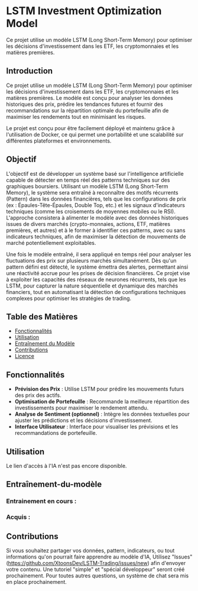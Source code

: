 # LSTM Investment Optimization Model
Ce projet utilise un modèle LSTM (Long Short-Term Memory) pour optimiser les décisions d'investissement dans les ETF, les cryptomonnaies et les matières premières.

## Introduction

Ce projet utilise un modèle LSTM (Long Short-Term Memory) pour optimiser les décisions d'investissement dans les ETF, les cryptomonnaies et les matières premières. Le modèle est conçu pour analyser les données historiques des prix, prédire les tendances futures et fournir des recommandations sur la répartition optimale du portefeuille afin de maximiser les rendements tout en minimisant les risques.

Le projet est conçu pour être facilement déployé et maintenu grâce à l'utilisation de Docker, ce qui permet une portabilité et une scalabilité sur différentes plateformes et environnements.

## Objectif

L'objectif est de développer un système basé sur l'intelligence artificielle capable de détecter en temps réel des patterns techniques sur des graphiques boursiers. Utilisant un modèle LSTM (Long Short-Term Memory), le système sera entraîné à reconnaître des motifs récurrents (Pattern) dans les données financières, tels que les configurations de prix (ex : Épaules-Tête-Épaules, Double Top, etc.) et les signaux d'indicateurs techniques (comme les croisements de moyennes mobiles ou le RSI). L'approche consistera à alimenter le modèle avec des données historiques issues de divers marchés (crypto-monnaies, actions, ETF, matières premières, et autres) et à le former à identifier ces patterns, avec ou sans indicateurs techniques, afin de maximiser la détection de mouvements de marché potentiellement exploitables.

Une fois le modèle entraîné, il sera appliqué en temps réel pour analyser les fluctuations des prix sur plusieurs marchés simultanément. Dès qu'un pattern défini est détecté, le système émettra des alertes, permettant ainsi une réactivité accrue pour les prises de décision financières. Ce projet vise à exploiter les capacités des réseaux de neurones récurrents, tels que les LSTM, pour capturer la nature séquentielle et dynamique des marchés financiers, tout en automatisant la détection de configurations techniques complexes pour optimiser les stratégies de trading.


## Table des Matières

- [Fonctionnalités](#fonctionnalités)
- [Utilisation](#utilisation)
- [Entraînement du Modèle](#entraînement-du-modèle)
- [Contributions](#contributions)
- [Licence](#licence)

## Fonctionnalités

- **Prévision des Prix** : Utilise LSTM pour prédire les mouvements futurs des prix des actifs.
- **Optimisation de Portefeuille** : Recommande la meilleure répartition des investissements pour maximiser le rendement attendu.
- **Analyse de Sentiment (optionnel)** : Intègre les données textuelles pour ajuster les prédictions et les décisions d'investissement.
- **Interface Utilisateur** : Interface pour visualiser les prévisions et les recommandations de portefeuille.

## Utilisation

Le lien d'accès à l'IA n'est pas encore disponible.

## Entraînement-du-modèle

### Entrainement en cours :

### Acquis :


## Contributions

Si vous souhaitez partager vos données, pattern, indicateurs, ou tout informations qu'on pourrait faire apprendre au modèle d'IA, Utilisez "Issues" (https://github.com/XtoonsDev/LSTM-Trading/issues/new) afin d'envoyer votre contenu.
Une tutoriel "simple" et "spécial développeur" seront créé prochainement. Pour toutes autres questions, un système de chat sera mis en place prochainement.

